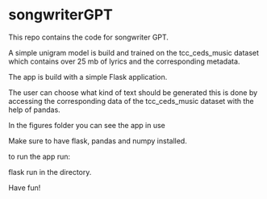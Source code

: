 # songwriterGPT

This repo contains the code for songwriter GPT.

A simple unigram model is build and trained on the tcc_ceds_music dataset which contains over 25 mb of lyrics and the corresponding metadata.

The app is build with a simple Flask application.

The user can choose what kind of text should be generated this is done by accessing the corresponding data of the tcc_ceds_music dataset with the help of pandas.

In the figures folder you can see the app in use

Make sure to have flask, pandas and numpy installed.

to run the app run:

flask run in the directory.

Have fun!

